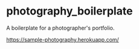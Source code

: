 # photography_boilerplate
A boilerplate for a photographer's portfolio.

https://sample-photography.herokuapp.com/
